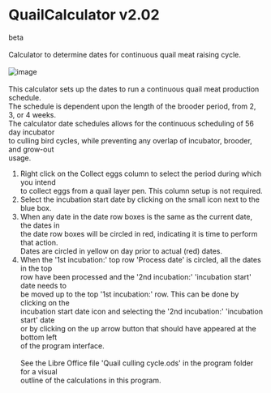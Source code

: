 # QuailCalculator v2.02
beta<br><br>
Calculator to determine dates for continuous quail meat raising cycle.<br><br>
![image](https://github.com/inwtx/QuailCalculator/assets/32821617/355761ba-e230-4428-85a7-d8cf103af820)
<br><br>
This calculator sets up the dates to run a continuous quail meat production schedule.<br>
The schedule is dependent upon the length of the brooder period, from 2, 3, or 4 weeks.<br>
The calculator date schedules allows for the continuous scheduling of 56 day incubator<br>
to culling bird cycles, while preventing any overlap of incubator, brooder, and grow-out <br>
usage.<br>
1. Right click on the Collect eggs column to select the period during which you intend<br>
    to collect eggs from a quail layer pen.  This column setup is not required.<br>
2. Select the incubation start date by clicking on the small icon next to the blue box.<br>
3. When any date in the date row boxes is the same as the current date, the dates in <br>
    the date row boxes will be circled in red, indicating it is time to perform that action.<br>
    Dates are circled in yellow on day prior to actual (red) dates.<br>
4. When the '1st incubation:' top row 'Process date' is circled, all the dates in the top<br>
    row have been processed and the '2nd incubation:' 'incubation start' date needs to<br>
    be moved up to the top '1st incubation:' row.  This can be done by clicking on the <br>
    incubation start date icon and selecting the '2nd incubation:' 'incubation start' date<br>
    or by clicking on the up arrow button that should have appeared at the bottom left <br>
    of the program interface.<br><br>
See the Libre Office file 'Quail culling cycle.ods' in the program folder for a visual<br>
outline of the calculations in this program.<br><br>

 
